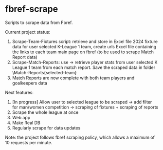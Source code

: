 # fbref-scrape

Scripts to scrape data from Fbref. 

Current project status:
1) Scrape-Team-Fixtures script: retrieve and store in Excel file 2024 fixture data for user selected K-League 1 team, create urls Excel file containing the links to each team main page on fbref (to be used to scrape Match Report data)
2) Scrape-Match-Reports: use -> retrieve player stats from user selected K League 1 team from each match report. Save the scraped data in folder \Match-Reports\{selected-team}
3) Match Reports are now complete with both team players and goalkeepers data

Next features: 
1) [In progress] Allow user to selected league to be scraped -> add filter for man/women competition -> scraping of fixtures + scraping of reports 
2) Scrape the whole league at once
3) Web app
4) Make Real DB
5) Regularly scrape for data updates

Note: the project follows fbref scraping policy, which allows a maximum of 10 requests per minute.
